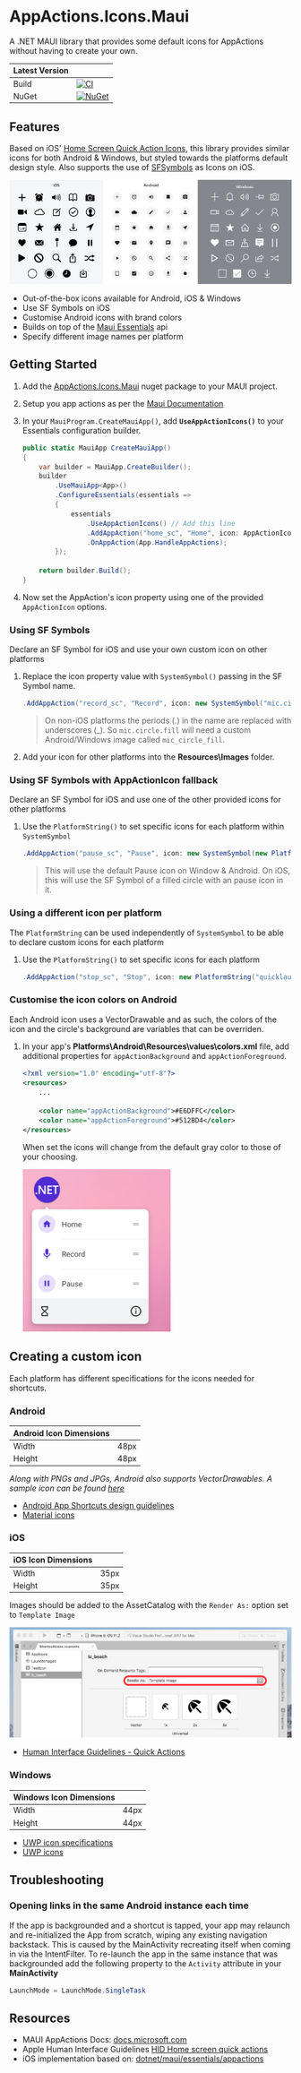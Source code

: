 # AppActions.Icons.Maui

A .NET MAUI library that provides some default icons for AppActions without having to create your own.

|Latest Version||
|---|---|
| Build | [![CI](https://github.com/adenearnshaw/AppActions.Icons.Maui/actions/workflows/ci.yml/badge.svg)](https://github.com/adenearnshaw/AppActions.Icons.Maui/actions/workflows/ci.yml) |
| NuGet | [![NuGet](https://img.shields.io/nuget/v/AppActions.Icons.Maui.svg?label=NuGet)](https://www.nuget.org/packages/AppActions.Icons.Maui/) |

## Features

Based on iOS' [Home Screen Quick Action Icons](https://developer.apple.com/design/human-interface-guidelines/ios/icons-and-images/system-icons#home-screen-quick-action-icons), this library provides similar icons for both Android & Windows, but styled towards the platforms default design style. Also supports the use of [SFSymbols](https://developer.apple.com/sf-symbols/) as Icons on iOS.

![Hero image of icons](./assets/IconDemo.png)

- Out-of-the-box icons available for Android, iOS & Windows
- Use SF Symbols on iOS
- Customise Android icons with brand colors
- Builds on top of the [Maui Essentials](https://docs.microsoft.com/en-us/dotnet/maui/platform-integration/appmodel/app-actions?tabs=android) api
- Specify different image names per platform

## Getting Started

1. Add the [AppActions.Icons.Maui](https://www.nuget.org/packages/AppActions.Icons.Maui/) nuget package to your MAUI project.
1. Setup you app actions as per the [Maui Documentation](https://docs.microsoft.com/en-us/dotnet/maui/platform-integration/appmodel/app-actions?tabs=android)
1. In your `MauiProgram.CreateMauiApp()`, add **`UseAppActionIcons()`** to your Essentials configuration builder.

    ```csharp
    public static MauiApp CreateMauiApp()
    {
        var builder = MauiApp.CreateBuilder();
        builder
            .UseMauiApp<App>()
            .ConfigureEssentials(essentials =>
            {
                essentials
                    .UseAppActionIcons() // Add this line
                    .AddAppAction("home_sc", "Home", icon: AppActionIcon.Home)
                    .OnAppAction(App.HandleAppActions);
            });

        return builder.Build();
    }
    ```

1. Now set the AppAction's icon property using one of the provided `AppActionIcon` options.

### Using SF Symbols

Declare an SF Symbol for iOS and use your own custom icon on other platforms

1. Replace the icon property value with `SystemSymbol()` passing in the SF Symbol name.

    ```csharp
    .AddAppAction("record_sc", "Record", icon: new SystemSymbol("mic.circle.fill"))
    ```

    > On non-iOS platforms the periods (.) in the name are replaced with underscores (_). So `mic.circle.fill` will need a custom Android/Windows image called `mic_circle_fill`.
2. Add your icon for other platforms into the **Resources\Images** folder.

### Using SF Symbols with AppActionIcon fallback

Declare an SF Symbol for iOS and use one of the other provided icons for other platforms

1. Use the `PlatformString()` to set specific icons for each platform within `SystemSymbol`

    ```csharp
    .AddAppAction("pause_sc", "Pause", icon: new SystemSymbol(new PlatformString(AppActionIcon.Prohibit, ios: "pause.circle.fill")))
    ```

    > This will use the default Pause icon on Window & Android. On iOS, this will use the SF Symbol of a filled circle with an pause icon in it.

### Using a different icon per platform

The `PlatformString` can be used independently of `SystemSymbol` to be able to declare custom icons for each platform

1. Use the `PlatformString()` to set specific icons for each platform

    ```csharp
    .AddAppAction("stop_sc", "Stop", icon: new PlatformString("quicklaunch_stop", android: "ic_app_action_stop", ios: "quickaction_stop"))
    ```

### Customise the icon colors on Android

Each Android icon uses a VectorDrawable and as such, the colors of the icon and the circle's background are variables that can be overriden.

1. In your app's **Platforms\Android\Resources\values\colors.xml** file, add additional properties for `appActionBackground` and `appActionForeground`.

    ```xml
    <?xml version="1.0" encoding="utf-8"?>
    <resources>
        ...

        <color name="appActionBackground">#E6DFFC</color>
        <color name="appActionForeground">#512BD4</color>
    </resources>
    ```

    When set the icons will change from the default gray color to those of your choosing.

    ![Example of custom icon color](/assets/CustomIconColorExample.png)

## Creating a custom icon

Each platform has different specifications for the icons needed for shortcuts.

### Android

|Android Icon Dimensions||
|---|---|
| Width | 48px |
| Height | 48px |

*Along with PNGs and JPGs, Android also supports VectorDrawables. A sample icon can be found [here](resources/SampleIcon.xml)*

- [Android App Shortcuts design guidelines](https://commondatastorage.googleapis.com/androiddevelopers/shareables/design/app-shortcuts-design-guidelines.pdf)  
- [Material icons](https://material.io/icons/)  

### iOS

|iOS Icon Dimensions||
|---|---|
| Width | 35px |
| Height | 35px |

Images should be added to the AssetCatalog with the `Render As:` option set to `Template Image`

![ImageSet with Render Mode set to Template Image](assets/RenderAsExample.png)

- [Human Interface Guidelines - Quick Actions](https://developer.apple.com/ios/human-interface-guidelines/icons-and-images/system-icons#home-screen-quick-action-icons)

### Windows

|Windows Icon Dimensions||
|---|---|
| Width | 44px |
| Height | 44px |

- [UWP icon specifications](https://docs.microsoft.com/en-us/windows/uwp/design/shell/tiles-and-notifications/app-assets)  
- [UWP icons](https://docs.microsoft.com/en-us/windows/uwp/design/style/segoe-ui-symbol-font)

## Troubleshooting

### Opening links in the same Android instance each time

If the app is backgrounded and a shortcut is tapped, your app may relaunch and re-initialized the App from scratch, wiping any existing navigation backstack. This is caused by the MainActivity recreating itself when coming in via the IntentFilter. To re-launch the app in the same instance that was backgrounded add the following property to the `Activity` attribute in your **MainActivity**

```csharp
LaunchMode = LaunchMode.SingleTask
```

## Resources

- MAUI AppActions Docs: [docs.microsoft.com](https://docs.microsoft.com/en-us/dotnet/maui/platform-integration/appmodel/app-actions?tabs=android)
- Apple Human Interface Guidelines [HID Home screen quick actions](https://developer.apple.com/design/human-interface-guidelines/ios/icons-and-images/system-icons#home-screen-quick-action-icons)
- iOS implementation based on: [dotnet/maui/essentials/appactions](https://github.com/dotnet/maui/blob/main/src/Essentials/src/AppActions/AppActions.ios.cs)
